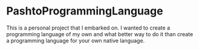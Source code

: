 # PashtoProgrammingLanguage
This is a personal project that I embarked on. I wanted to create a programming language of my own and what better way to do it than create a programming language for your own native language. 
